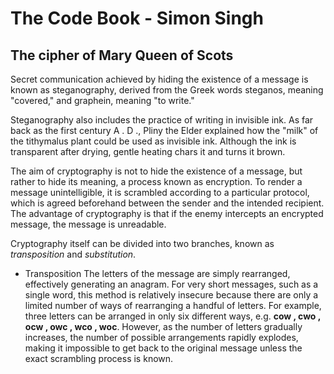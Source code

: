 # The Code Book - Simon Singh


## The cipher of Mary Queen of Scots
Secret communication achieved by hiding the existence of a message is known as steganography, derived from the Greek words steganos, meaning "covered," and graphein, meaning "to write."

Steganography also includes the practice of writing in invisible ink. As far back as the first century A . D ., Pliny the Elder explained how the "milk" of the tithymalus plant could be used as invisible ink. Although the ink is transparent after drying, gentle heating chars it and turns it brown.

The aim of cryptography is not to hide the existence of a message, but rather to hide its meaning, a process known as encryption. To render a message
unintelligible, it is scrambled according to a particular protocol, which is agreed beforehand between the sender and the intended recipient. The advantage of cryptography is that if the enemy intercepts an encrypted message, the message is unreadable.

Cryptography itself can be divided into two branches, known as _transposition_ and _substitution_.

- Transposition
The letters of the message are simply rearranged, effectively generating an anagram. For very short messages, such as a single word, this method is relatively insecure because there are only a limited number of ways of rearranging a handful of letters. For example, three letters can be arranged in only six different ways, e.g. **cow , cwo , ocw , owc , wco , woc**. However, as the number of letters gradually increases, the number of possible arrangements rapidly explodes, making it impossible to get back to the original message unless the exact scrambling process is known.
